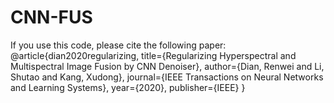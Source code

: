 # CNN-FUS
If you use this code, please cite the following paper:
@article{dian2020regularizing,
  title={Regularizing Hyperspectral and Multispectral Image Fusion by CNN Denoiser},
  author={Dian, Renwei and Li, Shutao and Kang, Xudong},
  journal={IEEE Transactions on Neural Networks and Learning Systems},
  year={2020},
  publisher={IEEE}
}
